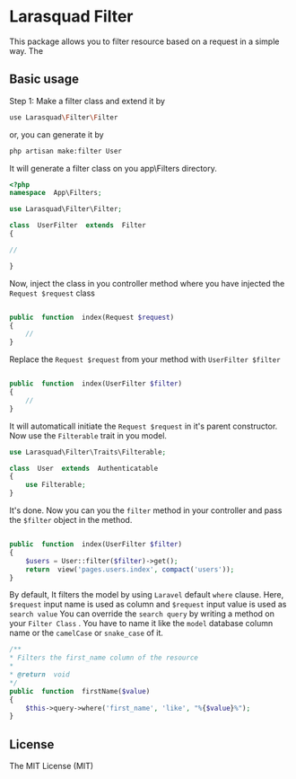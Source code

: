 # Larasquad Filter

This package allows you to filter resource based on a request in a simple way. The

## Basic usage
Step 1: Make a filter class and extend it by 
```bash
use Larasquad\Filter\Filter
```
or, you can generate it by 
```bash
php artisan make:filter User
```
It will generate a filter class on you app\Filters directory.
```php
<?php
namespace  App\Filters;

use Larasquad\Filter\Filter;

class  UserFilter  extends  Filter
{

//

}
```
Now, inject the class in you controller method where you have injected the `Request $request`  class
```php

public  function  index(Request $request)
{
	//
}
```

Replace the `Request $request` from your method  with `UserFilter $filter`

```php

public  function  index(UserFilter $filter)
{
	//
}
```

It will automaticall initiate the `Request $request`  in it's parent constructor.
Now use the `Filterable` trait in you model.
```php
use Larasquad\Filter\Traits\Filterable;

class  User  extends  Authenticatable
{
	use Filterable;
}
```
It's done. Now you can you the `filter` method in your controller and pass the `$filter` object in the method.
```php

public  function  index(UserFilter $filter)
{
	$users = User::filter($filter)->get();
	return  view('pages.users.index', compact('users'));
}
```
By default, It filters the model by using `Laravel` default `where` clause.
Here,  `$request` input name is used as column and `$request` input value is used as `search value` 
You can override the `search query` by writing a method on your `Filter Class` . You have to name it like the `model` database column name or the `camelCase` or `snake_case` of it.
```php
/**
* Filters the first_name column of the resource
*
* @return  void
*/
public  function  firstName($value)
{
	$this->query->where('first_name', 'like', "%{$value}%");
}
```
## License

The MIT License (MIT)
